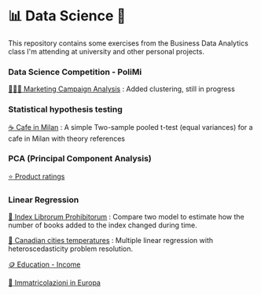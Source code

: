 # 📊 Data Science 🧪
This repository contains some exercises from the Business Data Analytics class I'm attending at university and other personal projects.

### Data Science Competition - PoliMi

[🧑‍🤝‍🧑 Marketing Campaign Analysis](/Pages/Marketing-Campaign-Analysis.md) : Added clustering, still in progress

### Statistical hypothesis testing

[:coffee: Cafe in Milan](/Pages/cafe-in-Milan.md) : A simple Two-sample pooled t-test (equal variances) for a cafe in Milan with theory references

### PCA (Principal Component Analysis)

[:star: Product ratings](/Pages/Product_ratings.md)

### Linear Regression

[:book: Index Librorum Prohibitorum](/Pages/Prohibitorum.md) : Compare two model to estimate how the number of books added to the index changed during time.

[:maple_leaf: Canadian cities temperatures](/Pages/Canadian-cities-temperatures.md) : Multiple linear regression with heteroscedasticity problem resolution.

[:coin: Education - Income](/Pages/Education.md)

[:car: Immatricolazioni in Europa](/Pages/Immatricolazioni-in-Europa.md)

